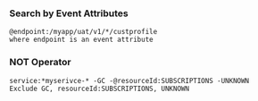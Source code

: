 ### Search by Event Attributes
    @endpoint:/myapp/uat/v1/*/custprofile
    where endpoint is an event attribute

### NOT Operator
    service:*myserivce-* -GC -@resourceId:SUBSCRIPTIONS -UNKNOWN
    Exclude GC, resourceId:SUBSCRIPTIONS, UNKNOWN
    
